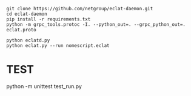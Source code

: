 ```shell
git clone https://github.com/netgroup/eclat-daemon.git
cd eclat-daemon
pip install -r requirements.txt
python -m grpc_tools.protoc -I. --python_out=. --grpc_python_out=. eclat.proto

python eclatd.py
python eclat.py --run nomescript.eclat
```

# TEST

python -m unittest test_run.py
